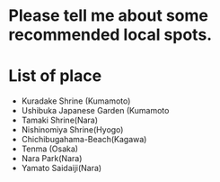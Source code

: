 # Please tell me about some recommended local spots.

# List of place
- Kuradake Shrine (Kumamoto)
- Ushibuka Japanese Garden (Kumamoto
- Tamaki Shrine(Nara)
- Nishinomiya Shrine(Hyogo)
- Chichibugahama-Beach(Kagawa)
- Tenma (Osaka)
- Nara Park(Nara)
- Yamato Saidaiji(Nara)
